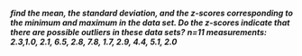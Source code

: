 ***find the mean, the standard deviation, and the z-scores corresponding to the minimum and maximum in the data set. Do the z-scores indicate that there are possible outliers in these data sets?***
***n=11 measurements: 2.3,1.0, 2.1, 6.5, 2.8, 7.8, 1.7, 2.9, 4.4, 5.1, 2.0***
